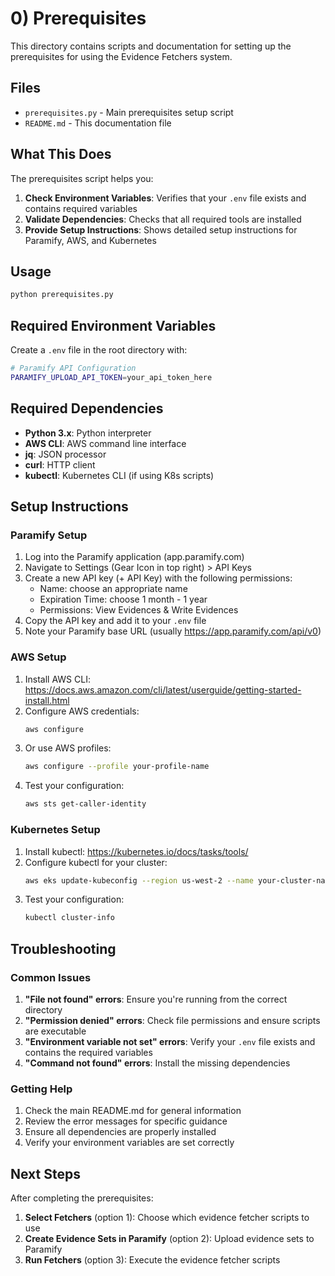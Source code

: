 # 0) Prerequisites

This directory contains scripts and documentation for setting up the prerequisites for using the Evidence Fetchers system.

## Files

- `prerequisites.py` - Main prerequisites setup script
- `README.md` - This documentation file

## What This Does

The prerequisites script helps you:

1. **Check Environment Variables**: Verifies that your `.env` file exists and contains required variables
2. **Validate Dependencies**: Checks that all required tools are installed
3. **Provide Setup Instructions**: Shows detailed setup instructions for Paramify, AWS, and Kubernetes

## Usage

```bash
python prerequisites.py
```

## Required Environment Variables

Create a `.env` file in the root directory with:

```bash
# Paramify API Configuration
PARAMIFY_UPLOAD_API_TOKEN=your_api_token_here
```

## Required Dependencies

- **Python 3.x**: Python interpreter
- **AWS CLI**: AWS command line interface
- **jq**: JSON processor
- **curl**: HTTP client
- **kubectl**: Kubernetes CLI (if using K8s scripts)

## Setup Instructions

### Paramify Setup

1. Log into the Paramify application (app.paramify.com)
2. Navigate to Settings (Gear Icon in top right) > API Keys
3. Create a new API key (+ API Key) with the following permissions:
   - Name: choose an appropriate name
   - Expiration Time: choose 1 month - 1 year
   - Permissions: View Evidences & Write Evidences
4. Copy the API key and add it to your `.env` file
5. Note your Paramify base URL (usually https://app.paramify.com/api/v0)

### AWS Setup

1. Install AWS CLI: https://docs.aws.amazon.com/cli/latest/userguide/getting-started-install.html
2. Configure AWS credentials:
   ```bash
   aws configure
   ```
3. Or use AWS profiles:
   ```bash
   aws configure --profile your-profile-name
   ```
4. Test your configuration:
   ```bash
   aws sts get-caller-identity
   ```

### Kubernetes Setup

1. Install kubectl: https://kubernetes.io/docs/tasks/tools/
2. Configure kubectl for your cluster:
   ```bash
   aws eks update-kubeconfig --region us-west-2 --name your-cluster-name
   ```
3. Test your configuration:
   ```bash
   kubectl cluster-info
   ```

## Troubleshooting

### Common Issues

1. **"File not found" errors**: Ensure you're running from the correct directory
2. **"Permission denied" errors**: Check file permissions and ensure scripts are executable
3. **"Environment variable not set" errors**: Verify your `.env` file exists and contains the required variables
4. **"Command not found" errors**: Install the missing dependencies

### Getting Help

1. Check the main README.md for general information
2. Review the error messages for specific guidance
3. Ensure all dependencies are properly installed
4. Verify your environment variables are set correctly

## Next Steps

After completing the prerequisites:

1. **Select Fetchers** (option 1): Choose which evidence fetcher scripts to use
2. **Create Evidence Sets in Paramify** (option 2): Upload evidence sets to Paramify
3. **Run Fetchers** (option 3): Execute the evidence fetcher scripts
